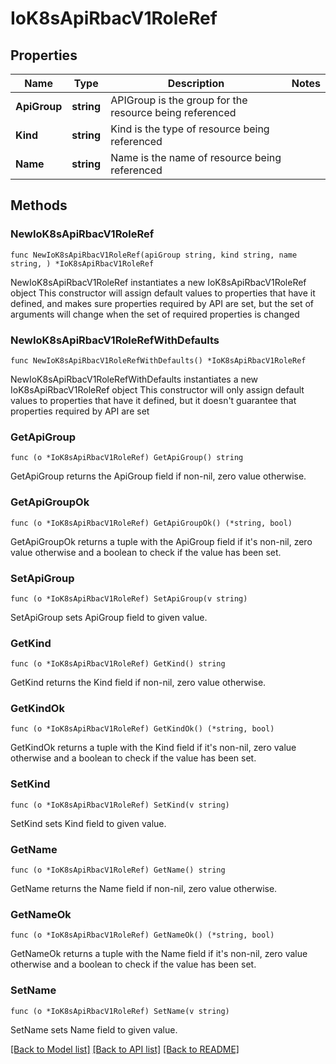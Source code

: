 # IoK8sApiRbacV1RoleRef

## Properties

Name | Type | Description | Notes
------------ | ------------- | ------------- | -------------
**ApiGroup** | **string** | APIGroup is the group for the resource being referenced | 
**Kind** | **string** | Kind is the type of resource being referenced | 
**Name** | **string** | Name is the name of resource being referenced | 

## Methods

### NewIoK8sApiRbacV1RoleRef

`func NewIoK8sApiRbacV1RoleRef(apiGroup string, kind string, name string, ) *IoK8sApiRbacV1RoleRef`

NewIoK8sApiRbacV1RoleRef instantiates a new IoK8sApiRbacV1RoleRef object
This constructor will assign default values to properties that have it defined,
and makes sure properties required by API are set, but the set of arguments
will change when the set of required properties is changed

### NewIoK8sApiRbacV1RoleRefWithDefaults

`func NewIoK8sApiRbacV1RoleRefWithDefaults() *IoK8sApiRbacV1RoleRef`

NewIoK8sApiRbacV1RoleRefWithDefaults instantiates a new IoK8sApiRbacV1RoleRef object
This constructor will only assign default values to properties that have it defined,
but it doesn't guarantee that properties required by API are set

### GetApiGroup

`func (o *IoK8sApiRbacV1RoleRef) GetApiGroup() string`

GetApiGroup returns the ApiGroup field if non-nil, zero value otherwise.

### GetApiGroupOk

`func (o *IoK8sApiRbacV1RoleRef) GetApiGroupOk() (*string, bool)`

GetApiGroupOk returns a tuple with the ApiGroup field if it's non-nil, zero value otherwise
and a boolean to check if the value has been set.

### SetApiGroup

`func (o *IoK8sApiRbacV1RoleRef) SetApiGroup(v string)`

SetApiGroup sets ApiGroup field to given value.


### GetKind

`func (o *IoK8sApiRbacV1RoleRef) GetKind() string`

GetKind returns the Kind field if non-nil, zero value otherwise.

### GetKindOk

`func (o *IoK8sApiRbacV1RoleRef) GetKindOk() (*string, bool)`

GetKindOk returns a tuple with the Kind field if it's non-nil, zero value otherwise
and a boolean to check if the value has been set.

### SetKind

`func (o *IoK8sApiRbacV1RoleRef) SetKind(v string)`

SetKind sets Kind field to given value.


### GetName

`func (o *IoK8sApiRbacV1RoleRef) GetName() string`

GetName returns the Name field if non-nil, zero value otherwise.

### GetNameOk

`func (o *IoK8sApiRbacV1RoleRef) GetNameOk() (*string, bool)`

GetNameOk returns a tuple with the Name field if it's non-nil, zero value otherwise
and a boolean to check if the value has been set.

### SetName

`func (o *IoK8sApiRbacV1RoleRef) SetName(v string)`

SetName sets Name field to given value.



[[Back to Model list]](../README.md#documentation-for-models) [[Back to API list]](../README.md#documentation-for-api-endpoints) [[Back to README]](../README.md)


